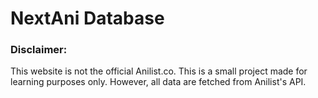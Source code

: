 # NextAni Database

### Disclaimer:

This website is not the official Anilist.co. This is a small project made for learning purposes only. However, all data are fetched from Anilist's API.
